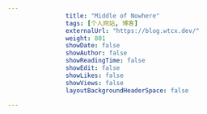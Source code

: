 ```yaml
---
                title: "Middle of Nowhere"
                tags: [个人网站, 博客]
                externalUrl: "https://blog.wtcx.dev/"
                weight: 801
                showDate: false
                showAuthor: false
                showReadingTime: false
                showEdit: false
                showLikes: false
                showViews: false
                layoutBackgroundHeaderSpace: false
                
---
```


